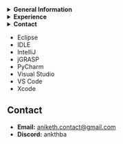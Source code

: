 <!--


### Hi there 👋
**ankthba/ankthba** is a ✨ _special_ ✨ repository because its `README.md` (this file) appears on your GitHub profile.

Here are some ideas to get you started:

- 🔭 I’m currently working on ...
- 🌱 I’m currently learning ...
- 👯 I’m looking to collaborate on ...
- 🤔 I’m looking for help with ...
- 💬 Ask me about ...
- 📫 How to reach me: ...
- 😄 Pronouns: ...
- ⚡ Fun fact: ...

### Hi there ✌🏻
- 🔭 I’m currently working on FRC robotics projects (prev FTC)
  - FRC WPILibC++ (competent)
  - FTC Java SDK (proficient)
- 💻 I have experience in:
  -  Java (expert)
  -  C (competent)
  -  C# (competent)
  -  C++ (proficient)
  -  Python (expert)
  -  JS (proficient)
  -  HTML + CSS (expert)
  -  Swift (novice)
- 🌱 I'm currently improving:
  - Swift skills
- 📫 How to reach me:
  - aniketh.contact@gmail.com

-->

<details>
  <summary><b>General Information</b></summary>

- **Name:** Aniketh
- **School:** Oakton High School
- **Team:** FRC 623
- **Current Project:** FRC Robotics (previously FTC)

</details>

<details>
  <summary><b>Experience</b></summary>

### Languages
- C: Intermediate
- C#: Intermediate
- C++: Proficient
- HTML + CSS: Expert
- Java: Expert
- JavaScript: Proficient
- Python: Expert

### Environments
- FRC WPILibC++
- FTC Java SDK
- iOS
- iPadOS
- macOS

### IDEs
- Android Studio
- Atom
- Eclipse
- IDLE
- IntelliJ
- jGRASP
- PyCharm
- Visual Studio
- VS Code
- Xcode

</details>

<details>
  <summary><b>Contact</b></summary>

- **Email:** [aniketh.contact@gmail.com](mailto:aniketh.contact@gmail.com)
- **Discord:** ankthba

</details>

- Eclipse
- IDLE
- IntelliJ
- jGRASP
- PyCharm
- Visual Studio
- VS Code
- Xcode

## Contact
- **Email:** [aniketh.contact@gmail.com](mailto:aniketh.contact@gmail.com)
- **Discord:** ankthba



